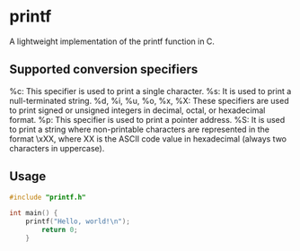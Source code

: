 # printf

A lightweight implementation of the printf function in C.

## Supported conversion specifiers

%c: This specifier is used to print a single character.
%s: It is used to print a null-terminated string.
%d, %i, %u, %o, %x, %X: These specifiers are used to print signed or unsigned integers in decimal, octal, or hexadecimal format.
%p: This specifier is used to print a pointer address.
%S: It is used to print a string where non-printable characters are represented in the format \xXX, where XX is the ASCII code value in hexadecimal (always two characters in uppercase).

## Usage

```c
#include "printf.h"

int main() {
    printf("Hello, world!\n");
        return 0;
	}

